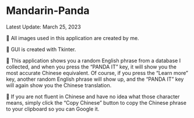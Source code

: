 # Mandarin-Panda
Latest Update:
March 25, 2023


🐼 All images used in this application are created by me.

🐼 GUI is created with Tkinter.

🐼 This application shows you a random English phrase from a database I collected, and when you press the “PANDA IT” key, it will show you the most accurate Chinese equivalent. Of course, if you press the “Learn more” key, another random English phrase will show up, and the “PANDA IT” key will again show you the Chinese translation.

🐼 If you are not fluent in Chinese and have no idea what those character means, simply click the “Copy Chinese” button to copy the Chinese phrase to your clipboard so you can Google it.
